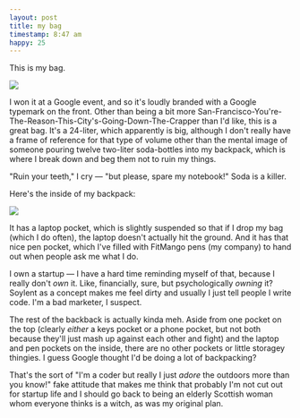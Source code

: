 ```yaml
---
layout: post
title: my bag
timestamp: 8:47 am
happy: 25
---
```


This is my bag.

![](http://blog.jordan.matelsky.com/photo-journal/images/IMG_0056.jpg)

I won it at a Google event, and so it's loudly branded with a Google typemark on the front. Other than being a bit more San-Francisco-You're-The-Reason-This-City's-Going-Down-The-Crapper than I'd like, this is a great bag. It's a 24-liter, which apparently is big, although I don't really have a frame of reference for that type of volume other than the mental image of someone pouring twelve two-liter soda-bottles into my backpack, which is where I break down and beg them not to ruin my things.

"Ruin your teeth," I cry — "but please, spare my notebook!" Soda is a killer.

Here's the inside of my backpack:

![](http://blog.jordan.matelsky.com/photo-journal/images/IMG_0058.jpg)

It has a laptop pocket, which is slightly suspended so that if I drop my bag (which I do often), the laptop doesn't actually hit the ground. And it has that nice pen pocket, which I've filled with FitMango pens (my company) to hand out when people ask me what I do.

I own a startup — I have a hard time reminding myself of that, because I really don't _own_ it. Like, financially, sure, but psychologically _owning_ it? Soylent as a concept makes me feel dirty and usually I just tell people I write code. I'm a bad marketer, I suspect.

The rest of the backback is actually kinda meh. Aside from one pocket on the top (clearly _either_ a keys pocket or a phone pocket, but not both because they'll just mash up against each other and fight) and the laptop and pen pockets on the inside, there are no other pockets or little storagey thingies. I guess Google thought I'd be doing a lot of backpacking?

That's the sort of "I'm a coder but really I just _adore_ the outdoors more than you know!" fake attitude that makes me think that probably I'm not cut out for startup life and I should go back to being an elderly Scottish woman whom everyone thinks is a witch, as was my original plan.
